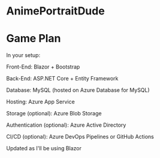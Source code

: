 # AnimePortraitDude

# Game Plan

In your setup:

Front-End: Blazor + Bootstrap

Back-End: ASP.NET Core + Entity Framework

Database: MySQL (hosted on Azure Database for MySQL)

Hosting: Azure App Service

Storage (optional): Azure Blob Storage

Authentication (optional): Azure Active Directory

CI/CD (optional): Azure DevOps Pipelines or GitHub Actions

Updated as I'll be using Blazor 
